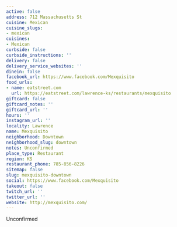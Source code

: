 ```yaml
---
active: false
address: 712 Massachusetts St
cuisine: Mexican
cuisine_slugs:
- mexican
cuisines:
- Mexican
curbside: false
curbside_instructions: ''
delivery: false
delivery_service_websites: ''
dinein: false
facebook_url: https://www.facebook.com/Mexquisito
food_urls:
- name: eatstreet.com
  url: https://eatstreet.com/lawrence-ks/restaurants/mexquisito
giftcard: false
giftcard_notes: ''
giftcard_url: ''
hours: ''
instagram_url: ''
locality: Lawrence
name: Mexquisito
neighborhood: Downtown
neighborhood_slug: downtown
notes: Unconfirmed
place_type: Restaurant
region: KS
restaurant_phone: 785-856-8226
sitemap: false
slug: mexquisito-downtown
social: https://www.facebook.com/Mexquisito
takeout: false
twitch_url: ''
twitter_url: ''
website: http://mexquisito.com/
---
```


Unconfirmed